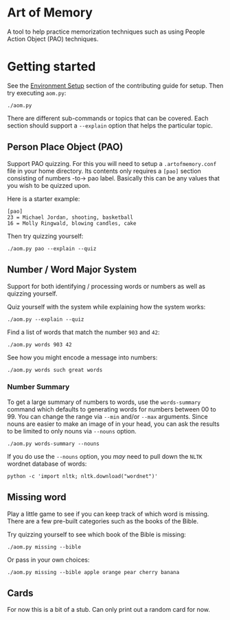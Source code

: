 # Art of Memory

A tool to help practice memorization techniques such as using People Action Object (PAO) techniques.

# Getting started

See the [Environment Setup](CONTRIBUTING.md) section of the contributing guide for setup.
Then try executing `aom.py`:

    ./aom.py

There are different sub-commands or topics that can be covered.
Each section should support a `--explain` option that helps the particular topic.

## Person Place Object (PAO)

Support PAO quizzing.
For this you will need to setup a `.artofmemory.conf` file in your home directory.
Its contents only requires a `[pao]` section consisting of numbers -to-> pao label.
Basically this can be any values that you wish to be quizzed upon.

Here is a starter example:

    [pao]
    23 = Michael Jordan, shooting, basketball
    16 = Molly Ringwald, blowing candles, cake

Then try quizzing yourself:

    ./aom.py pao --explain --quiz

## Number / Word Major System

Support for both identifying / processing words or numbers as well as quizzing yourself.

Quiz yourself with the system while explaining how the system works:

    ./aom.py --explain --quiz

Find a list of words that match the number `903` and `42`:

    ./aom.py words 903 42

See how you might encode a message into numbers:

    ./aom.py words such great words

### Number Summary

To get a large summary of numbers to words, use the `words-summary` command which defaults to generating words for numbers between 00 to 99.
You can change the range via `--min` and/or `--max` arguments.
Since nouns are easier to make an image of in your head, you can ask the results to be limited to only nouns via `--nouns` option.

    ./aom.py words-summary --nouns

If you do use the `--nouns` option, you _may_ need to pull down the `NLTK` wordnet database of words:

    python -c 'import nltk; nltk.download("wordnet")'

## Missing word

Play a little game to see if you can keep track of which word is missing.
There are a few pre-built categories such as the books of the Bible.

Try quizzing yourself to see which book of the Bible is missing:

    ./aom.py missing --bible

Or pass in your own choices:

    ./aom.py missing --bible apple orange pear cherry banana

## Cards

For now this is a bit of a stub.
Can only print out a random card for now.
